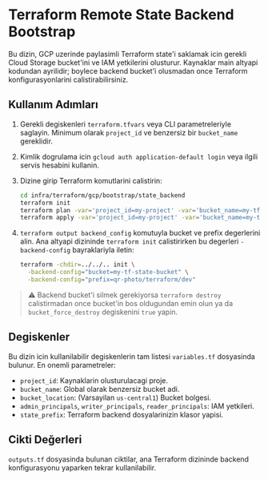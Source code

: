 # Terraform Remote State Backend Bootstrap

Bu dizin, GCP uzerinde paylasimli Terraform state'i saklamak icin gerekli Cloud Storage bucket'ini ve IAM yetkilerini olusturur. Kaynaklar main altyapi kodundan ayrilidir; boylece backend bucket'i olusmadan once Terraform konfigurasyonlarini calistirabilirsiniz.

## Kullanım Adımları

1. Gerekli degiskenleri `terraform.tfvars` veya CLI parametreleriyle saglayin. Minimum olarak `project_id` ve benzersiz bir `bucket_name` gereklidir.
2. Kimlik dogrulama icin `gcloud auth application-default login` veya ilgili servis hesabini kullanin.
3. Dizine girip Terraform komutlarini calistirin:

   ```bash
   cd infra/terraform/gcp/bootstrap/state_backend
   terraform init
   terraform plan -var='project_id=my-project' -var='bucket_name=my-tf-state-bucket'
   terraform apply -var='project_id=my-project' -var='bucket_name=my-tf-state-bucket'
   ```

4. `terraform output backend_config` komutuyla bucket ve prefix degerlerini alin. Ana altyapi dizininde `terraform init` calistirirken bu degerleri `-backend-config` bayraklariyla iletin:

   ```bash
   terraform -chdir=../../.. init \
     -backend-config="bucket=my-tf-state-bucket" \
     -backend-config="prefix=qr-photo/terraform/dev"
   ```

> ⚠️ Backend bucket'i silmek gerekiyorsa `terraform destroy` calistirmadan once bucket'in bos oldugundan emin olun ya da `bucket_force_destroy` degiskenini `true` yapin.

## Degiskenler

Bu dizin icin kullanilabilir degiskenlerin tam listesi `variables.tf` dosyasinda bulunur. En onemli parametreler:

- `project_id`: Kaynaklarin olusturulacagi proje.
- `bucket_name`: Global olarak benzersiz bucket adi.
- `bucket_location`: (Varsayilan `us-central1`) Bucket bolgesi.
- `admin_principals`, `writer_principals`, `reader_principals`: IAM yetkileri.
- `state_prefix`: Terraform backend dosyalarinizin klasor yapisi.

## Cikti Değerleri

`outputs.tf` dosyasinda bulunan ciktilar, ana Terraform dizininde backend konfigurasyonu yaparken tekrar kullanilabilir.
